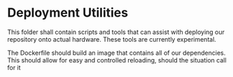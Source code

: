 # Deployment Utilities

This folder shall contain scripts and tools that can assist with deploying our repository onto actual hardware.
These tools are currently experimental.

The Dockerfile should build an image that contains all of our dependencies.
This should allow for easy and controlled reloading, should the situation call for it